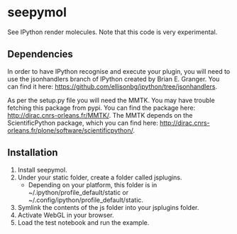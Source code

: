 seepymol
========

See IPython render molecules. Note that this code is very experimental.

## Dependencies

In order to have IPython recognise and execute your plugin, you will need to use the jsonhandlers branch of IPython created by Brian E. Granger. You can find it here: https://github.com/ellisonbg/ipython/tree/jsonhandlers.

As per the setup.py file you will need the MMTK. You may have trouble fetching this package from pypi. You can find the package here: http://dirac.cnrs-orleans.fr/MMTK/. The MMTK depends on the ScientificPython package, which you can find here: http://dirac.cnrs-orleans.fr/plone/software/scientificpython/.

## Installation

1. Install seepymol.
1. Under your static folder, create a folder called jsplugins.
    * Depending on your platform, this folder is in ~/.ipython/profile\_default/static or ~/.config/ipython/profile\_default/static.
1. Symlink the contents of the js folder into your jsplugins folder.
1. Activate WebGL in your browser.
1. Load the test notebook and run the example.
